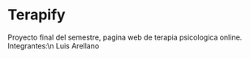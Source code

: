 # Terapify
Proyecto final del semestre, pagina web de terapia psicologica online.
Integrantes:\n
Luis Arellano
